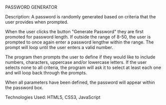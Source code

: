 PASSWORD GENERATOR 

Description: A password is randomly generated based on criteria that the user provides when prompted. 

When the user clicks the button "Generate Password" they are first promoted for password length. If outside the range of 8-50, the user is prompted to once again enter a password lengthw within the range. The prompt will loop until the user enters a valid number. 

The program then prompts the user to define if they would like to include numbers, characters, uppercase and/or lowercase letters. If the user selects none to all criteria, the program will ask it to select at least each one and will loop back through the prompts.

When all parameters have been defined, the password will appear within the password box. 

Technologies Used: HTML5, CSS3, JavaScript 

